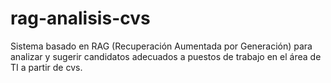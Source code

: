 # rag-analisis-cvs
Sistema basado en RAG (Recuperación Aumentada por Generación) para analizar y sugerir candidatos adecuados a puestos de trabajo en el área de TI a partir de cvs.
